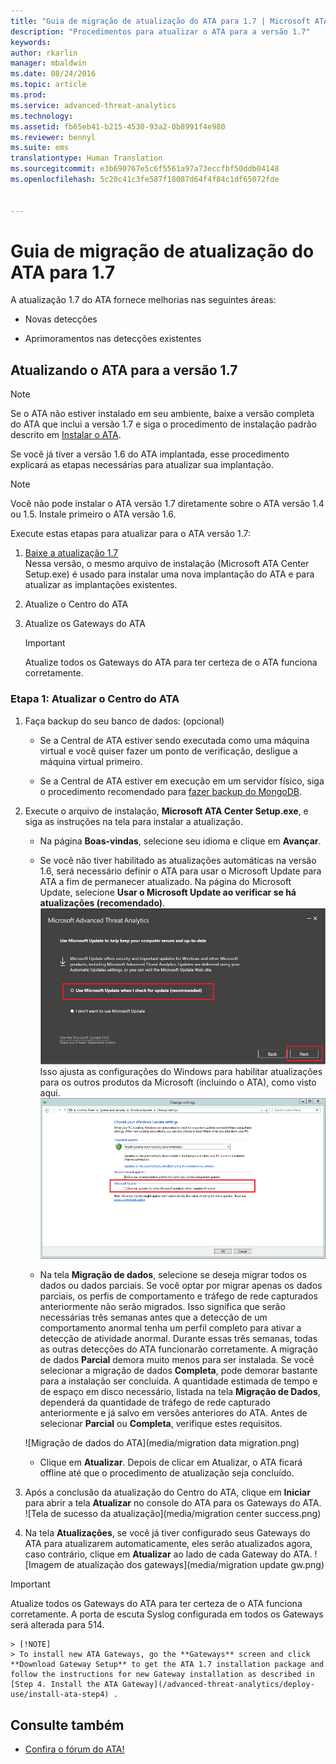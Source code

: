 ```yaml
---
title: "Guia de migração de atualização do ATA para 1.7 | Microsoft ATA"
description: "Procedimentos para atualizar o ATA para a versão 1.7"
keywords: 
author: rkarlin
manager: mbaldwin
ms.date: 08/24/2016
ms.topic: article
ms.prod: 
ms.service: advanced-threat-analytics
ms.technology: 
ms.assetid: fb65eb41-b215-4530-93a2-0b8991f4e980
ms.reviewer: bennyl
ms.suite: ems
translationtype: Human Translation
ms.sourcegitcommit: e3b690767e5c6f5561a97a73eccfbf50ddb04148
ms.openlocfilehash: 5c20c41c3fe587f18087d64f4f84c1df65072fde


---
```


# Guia de migração de atualização do ATA para 1.7
A atualização 1.7 do ATA fornece melhorias nas seguintes áreas:

-   Novas detecções

-   Aprimoramentos nas detecções existentes
  

## Atualizando o ATA para a versão 1.7
> [!NOTE] 
> Se o ATA não estiver instalado em seu ambiente, baixe a versão completa do ATA que inclui a versão 1.7 e siga o procedimento de instalação padrão descrito em [Instalar o ATA](/advanced-threat-analytics/deploy-use/install-ata).

Se você já tiver a versão 1.6 do ATA implantada, esse procedimento explicará as etapas necessárias para atualizar sua implantação.

> [!NOTE] 
> Você não pode instalar o ATA versão 1.7 diretamente sobre o ATA versão 1.4 ou 1.5. Instale primeiro o ATA versão 1.6. 

Execute estas etapas para atualizar para o ATA versão 1.7:

1.  [Baixe a atualização 1.7](http://www.microsoft.com/evalcenter/evaluate-microsoft-advanced-threat-analytics)<br>
Nessa versão, o mesmo arquivo de instalação (Microsoft ATA Center Setup.exe) é usado para instalar uma nova implantação do ATA e para atualizar as implantações existentes.

2.  Atualize o Centro do ATA

4.  Atualize os Gateways do ATA

    > [!IMPORTANT]
    > Atualize todos os Gateways do ATA para ter certeza de o ATA funciona corretamente.

### Etapa 1: Atualizar o Centro do ATA

1.  Faça backup do seu banco de dados: (opcional)

    -   Se a Central de ATA estiver sendo executada como uma máquina virtual e você quiser fazer um ponto de verificação, desligue a máquina virtual primeiro.

    -   Se a Central de ATA estiver em execução em um servidor físico, siga o procedimento recomendado para [fazer backup do MongoDB](https://docs.mongodb.org/manual/core/backups/).

2.  Execute o arquivo de instalação, **Microsoft ATA Center Setup.exe**, e siga as instruções na tela para instalar a atualização.

    -  Na página **Boas-vindas**, selecione seu idioma e clique em **Avançar**.

    -  Se você não tiver habilitado as atualizações automáticas na versão 1.6, será necessário definir o ATA para usar o Microsoft Update para ATA a fim de permanecer atualizado.  Na página do Microsoft Update, selecione **Usar o Microsoft Update ao verificar se há atualizações (recomendado)**.
    ![Imagem Manter o ATA atualizado](media/ata_ms_update.png) Isso ajusta as configurações do Windows para habilitar atualizações para os outros produtos da Microsoft (incluindo o ATA), como visto aqui. 
     ![Imagem de atualização automática do Windows](media/ata_installupdatesautomatically.png)

    -  Na tela **Migração de dados**, selecione se deseja migrar todos os dados ou dados parciais. Se você optar por migrar apenas os dados parciais, os perfis de comportamento e tráfego de rede capturados anteriormente não serão migrados. Isso significa que serão necessárias três semanas antes que a detecção de um comportamento anormal tenha um perfil completo para ativar a detecção de atividade anormal. Durante essas três semanas, todas as outras detecções do ATA funcionarão corretamente. A migração de dados **Parcial** demora muito menos para ser instalada. Se você selecionar a migração de dados **Completa**, pode demorar bastante para a instalação ser concluída. A quantidade estimada de tempo e de espaço em disco necessário, listada na tela **Migração de Dados**, dependerá da quantidade de tráfego de rede capturado anteriormente e já salvo em versões anteriores do ATA. Antes de selecionar **Parcial** ou **Completa**, verifique estes requisitos.  
    
    ![Migração de dados do ATA](media/migration data migration.png)

    -  Clique em **Atualizar**. Depois de clicar em Atualizar, o ATA ficará offline até que o procedimento de atualização seja concluído.

4.  Após a conclusão da atualização do Centro do ATA, clique em **Iniciar** para abrir a tela **Atualizar** no console do ATA para os Gateways do ATA.
    ![Tela de sucesso da atualização](media/migration center success.png)

5.  Na tela **Atualizações**, se você já tiver configurado seus Gateways do ATA para atualizarem automaticamente, eles serão atualizados agora, caso contrário, clique em **Atualizar** ao lado de cada Gateway do ATA.
  ![Imagem de atualização dos gateways](media/migration update gw.png)

  
> [!IMPORTANT] 
> Atualize todos os Gateways do ATA para ter certeza de o ATA funciona corretamente.
> A porta de escuta Syslog configurada em todos os Gateways será alterada para 514.
 
    > [!NOTE] 
    > To install new ATA Gateways, go the **Gateways** screen and click **Download Gateway Setup** to get the ATA 1.7 installation package and follow the instructions for new Gateway installation as described in [Step 4. Install the ATA Gateway](/advanced-threat-analytics/deploy-use/install-ata-step4) .



## Consulte também

- [Confira o fórum do ATA!](https://social.technet.microsoft.com/Forums/security/home?forum=mata)



<!--HONumber=Aug16_HO5-->


